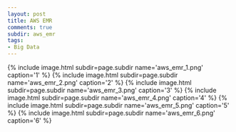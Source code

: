 ```yaml
---
layout: post
title: AWS EMR
comments: true
subdir: aws_emr
tags:
- Big Data
---
```


{% include image.html subdir=page.subdir name='aws_emr_1.png' caption='1' %}
{% include image.html subdir=page.subdir name='aws_emr_2.png' caption='2' %}
{% include image.html subdir=page.subdir name='aws_emr_3.png' caption='3' %}
{% include image.html subdir=page.subdir name='aws_emr_4.png' caption='4' %}
{% include image.html subdir=page.subdir name='aws_emr_5.png' caption='5' %}
{% include image.html subdir=page.subdir name='aws_emr_6.png' caption='6' %}